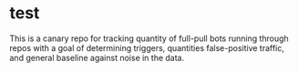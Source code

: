 # test

This is a canary repo for tracking quantity of full-pull bots running through repos with a goal of determining triggers, quantities false-positive traffic, and general baseline against noise in the data.
